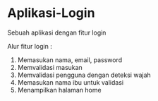 # Aplikasi-Login
Sebuah aplikasi dengan fitur login

Alur fitur login :
1. Memasukan nama, email, password
2. Memvalidasi masukan
3. Memvalidasi pengguna dengan deteksi wajah
4. Memasukan nama ibu untuk validasi
5. Menampilkan halaman home
